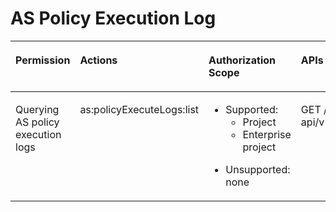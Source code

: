 # AS Policy Execution Log<a name="EN-US_TOPIC_0120434957"></a>

<a name="table199783292520"></a>
<table><thead align="left"><tr id="row397842910511"><th class="cellrowborder" valign="top" width="19%" id="mcps1.1.5.1.1"><p id="p15782041099"><a name="p15782041099"></a><a name="p15782041099"></a><strong id="b458315351611"><a name="b458315351611"></a><a name="b458315351611"></a>Permission</strong></p>
</th>
<th class="cellrowborder" valign="top" width="20%" id="mcps1.1.5.1.2"><p id="p17522185717013"><a name="p17522185717013"></a><a name="p17522185717013"></a><strong id="b1883105710165"><a name="b1883105710165"></a><a name="b1883105710165"></a>Actions</strong></p>
</th>
<th class="cellrowborder" valign="top" width="31%" id="mcps1.1.5.1.3"><p id="p197010343178"><a name="p197010343178"></a><a name="p197010343178"></a><strong id="b79275111715"><a name="b79275111715"></a><a name="b79275111715"></a>Authorization Scope</strong></p>
</th>
<th class="cellrowborder" valign="top" width="30%" id="mcps1.1.5.1.4"><p id="p116571155977"><a name="p116571155977"></a><a name="p116571155977"></a><strong id="b114123101714"><a name="b114123101714"></a><a name="b114123101714"></a>APIs</strong></p>
</th>
</tr>
</thead>
<tbody><tr id="row14978112917515"><td class="cellrowborder" valign="top" width="19%" headers="mcps1.1.5.1.1 "><p id="p1953272912176"><a name="p1953272912176"></a><a name="p1953272912176"></a>Querying AS policy execution logs</p>
</td>
<td class="cellrowborder" valign="top" width="20%" headers="mcps1.1.5.1.2 "><p id="p179781429659"><a name="p179781429659"></a><a name="p179781429659"></a>as:policyExecuteLogs:list</p>
</td>
<td class="cellrowborder" valign="top" width="31%" headers="mcps1.1.5.1.3 "><a name="ul97965417158"></a><a name="ul97965417158"></a><ul id="ul97965417158"><li>Supported:<a name="ul1881195410154"></a><a name="ul1881195410154"></a><ul id="ul1881195410154"><li>Project</li><li>Enterprise project</li></ul>
</li></ul>
<a name="ul1584754161519"></a><a name="ul1584754161519"></a><ul id="ul1584754161519"><li>Unsupported: none</li></ul>
</td>
<td class="cellrowborder" valign="top" width="30%" headers="mcps1.1.5.1.4 "><p id="p1297815291656"><a name="p1297815291656"></a><a name="p1297815291656"></a>GET /autoscaling-api/v1/{project_id}/scaling_policy_execute_log/{scaling_policy_id}</p>
</td>
</tr>
</tbody>
</table>

